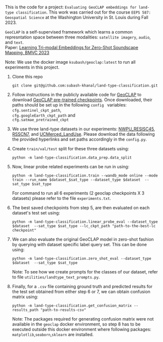 This is the code for a project: `Evaluating GeoCLAP embeddings for land-type classification`. This work was carried out for the course `EEPS 587: Geospatial Science` at the Washington University in St. Louis during Fall 2023. 

`GeoCLAP` is a self-supervised framework which learns a common represntation space between three modalities: `satellite imagery`, `audio`, and `text`.\
Paper: [Learning Tri-modal Embeddings for Zero-Shot Soundscape Mapping, BMVC 2023](https://arxiv.org/abs/2309.10667)


Note:  We use the docker image `ksubash/geoclap:latest` to run all experiments in this project.
1. Clone this repo
    ```
    git clone git@github.com:subash-khanal/land-type-classification.git
    ```

2. Follow instructions in the publicly available code for [GeoCLAP](https://github.com/mvrl/geoclap.git) to download [GeoCLAP pre-trained checkpoints](https://drive.google.com/drive/folders/1Qgh9TNuZ3VZjf6Y6ffMcX5WXL6AHzerP?usp=share_link). Once downloaded, their paths should be set up in the following `config ` variables:\
   `cfg.sentinel_ckpt_path`,\
   `cfg.googleEarth_ckpt_path` and \
   `cfg.satmae_pretrained_ckpt`

3. We use three land-type datasets in our experiments: [NWPU_RESISC45](https://figshare.com/articles/dataset/NWPU-RESISC45_Dataset_with_12_classes/16674166
), [RSSCN7](https://github.com/palewithout/RSSCN7), and [UCMerced_LandUse](http://weegee.vision.ucmerced.edu/datasets/landuse.html). Please download the data following the provided hyperlinks and set paths accordingly in the `config.py`.

4. Create `train/val/test` split for these three datasets using:
    ```
    python -m land-type-classification.data_prep.data_split
    ```

5. Now, linear probe related experiments can be run in using:
    ```
    python -m land-type-classification.train --wandb_mode online --mode train --run_name $dataset_$sat_type --dataset_type $dataset  --sat_type $sat_type
    ```

    For command to run all 6 experiments (2 geoclap checkpoints X 3 datasets) please refer to the file `experiments.txt`.

6. The best saved checkpoints from step $5$, are then evaluated on each dataset's test set using:
    ```
    python -m land-type-classification.linear_probe_eval --dataset_type $dataset  --sat_type $sat_type --lc_ckpt_path "path-to-the-best-lc checkpoint"
    ```

7. We can also evaluate the original GeoCLAP model in zero-shot fashion by querying with dataset specific label query set. This can be done using:
    ```
    python -m land-type-classification.zero_shot_eval --dataset_type $dataset  --sat_type $sat_type
    ```
    Note: To see how we create prompts for the classes of our dataset, refer to file `utilities/landtype_text_prompts.py`.

8. Finally, for a `.csv` file containing ground truth and predicted results for the test set obtained from either step $6$ or $7$, we can obtain confusion matrix using:

    ```
    python -m land-type-classification.get_confusion_matrix --results_path "path-to-results-csv"
    ```

    Note: The packages required for generating confusion matrix were not available in the `geoclap` docker environment, so step $8$ has to be executed outside this docker environment where following packages: `matplotlib`,`seaborn`,`sklearn` are installed.